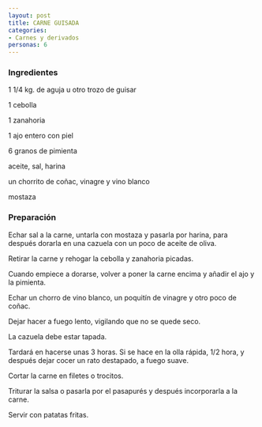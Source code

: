 ```yaml
---
layout: post
title: CARNE GUISADA
categories:
- Carnes y derivados
personas: 6 
---
```

<h3>Ingredientes</h3>
1 1/4 kg. de aguja u otro trozo de guisar

1 cebolla

1 zanahoria

1 ajo entero con piel

6 granos de pimienta

aceite, sal, harina

un chorrito de coñac, vinagre y vino blanco

mostaza

<h3>Preparación</h3>
Echar sal a la carne, untarla con mostaza y pasarla por harina, para después dorarla en una cazuela con un poco de aceite de oliva.

Retirar la carne y rehogar la cebolla y zanahoria picadas.

Cuando empiece a dorarse, volver a poner la carne encima y añadir el ajo y la pimienta.

Echar un chorro de vino blanco, un poquitín de vinagre y otro poco de coñac.

Dejar hacer a fuego lento, vigilando que no se quede seco.

La cazuela debe estar tapada.

Tardará en hacerse unas 3 horas. Si se hace en la olla rápida, 1/2 hora, y después dejar cocer un rato destapado, a fuego suave.

Cortar la carne en filetes o trocitos.

Triturar la salsa o pasarla por el pasapurés y después incorporarla a la carne.

Servir con patatas fritas.

